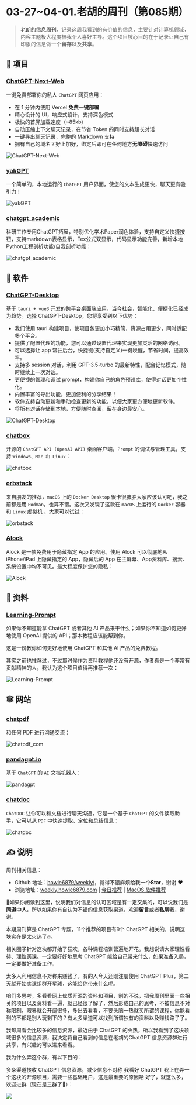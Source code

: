 # 03-27~04-01.老胡的周刊（第085期）

> [老胡的信息周刊](https://weekly.howie6879.com/)，记录这周我看到的有价值的信息，主要针对计算机领域，内容主题极大程度被我个人喜好主导。这个项目核心目的在于记录让自己有印象的信息做一个**留存**以及**共享**。

## 🎯 项目

### [ChatGPT-Next-Web](https://github.com/Yidadaa/ChatGPT-Next-Web)

一键免费部署你的私人 `ChatGPT` 网页应用：

- 在 1 分钟内使用 Vercel  **免费一键部署**
- 精心设计的 UI，响应式设计，支持深色模式
- 极快的首屏加载速度（~85kb）
- 自动压缩上下文聊天记录，在节省 Token 的同时支持超长对话
- 一键导出聊天记录，完整的 Markdown 支持
- 拥有自己的域名？好上加好，绑定后即可在任何地方**无障碍**快速访问

![ChatGPT-Next-Web](https://images-1252557999.file.myqcloud.com/uPic/ChatGPT-Next-Web.png)

### [yakGPT](https://github.com/yakGPT/yakGPT)

一个简单的，本地运行的 `ChatGPT` 用户界面，使您的文本生成更快，聊天更有吸引力！

![yakGPT](https://images-1252557999.file.myqcloud.com/uPic/yakGPT.jpg)

### [chatgpt_academic](https://github.com/binary-husky/chatgpt_academic)

科研工作专用ChatGPT拓展，特别优化学术Paper润色体验，支持自定义快捷按钮，支持markdown表格显示，Tex公式双显示，代码显示功能完善，新增本地Python工程剖析功能/自我剖析功能：

![chatgpt_academic](https://images-1252557999.file.myqcloud.com/uPic/chatgpt_academic.png)

## 🤖 软件

### [ChatGPT-Desktop](https://github.com/Synaptrix/ChatGPT-Desktop)

基于 `tauri + vue3` 开发的跨平台桌面端应用，当今社会，智能化、便捷化已经成为趋势。选择 ChatGPT-Desktop，您将享受到以下优势：

- 我们使用 tauri 构建项目，使项目包更加小巧精简，资源占用更少，同时适配多个平台。
- 提供了配置代理的功能，您可以通过设置代理来实现更加灵活的网络访问。
- 可以选择让 app 常驻后台，快捷键(支持自定义)一键唤醒，节省时间，提高效率。
- 支持多 session 对话，利用 GPT-3.5-turbo 的最新特性，配合记忆模式，随时继续上一次对话。
- 更便捷的管理和调试 prompt，构建你自己的角色预设库，使得对话更加个性化。
- 内置丰富的导出功能，更加便利的分享结果！
- 软件支持自动更新和手动检查更新的功能，以便大家更方便地更新软件。
- 将所有对话存储到本地，方便随时查阅，留在身边最安心。

![ChatGPT-Desktop](https://images-1252557999.file.myqcloud.com/uPic/ChatGPT-Desktop.png)

### [chatbox](https://github.com/Bin-Huang/chatbox)

开源的 `ChatGPT API (OpenAI API)` 桌面客户端，`Prompt` 的调试与管理工具，支持 `Windows、Mac 和 Linux`：

![chatbox](https://images-1252557999.file.myqcloud.com/uPic/chatbox.png)

### [orbstack](https://github.com/orbstack)

来自朋友的推荐，`macOS` 上的 `Docker Desktop` 很卡很臃肿大家应该认可吧，我之前都是用 `Podman`，也算不错。这次又发现了这款在 `macOS` 上运行的 `Docker` 容器和 `Linux` 虚拟机 ，大家可以试试：

![orbstack](https://images-1252557999.file.myqcloud.com/uPic/orbstack.jpg)

### [Alock](https://github.com/luoxuhai/Alock)

Alock 是一款免费用于隐藏指定 App 的应用。使用 Alock 可以彻底地从 iPhone/iPad 上隐藏指定的 App，隐藏后的 App 在主屏幕、App资料库、搜索、系统设置中均不可见。最大程度保护您的隐私：

![Alock](https://images-1252557999.file.myqcloud.com/uPic/Alock.jpg)

## 👀 资料

### [Learning-Prompt](https://github.com/thinkingjimmy/Learning-Prompt)

如果你不知道能拿 ChatGPT 或者其他 AI 产品来干什么；如果你不知道如何更好地使用 OpenAI 提供的 API；那本教程应该能帮到你。

这是一份教你如何更好地使用 ChatGPT 和其他 AI 产品的免费教程。

其实之前也推荐过，不过那时候作为资料教程他还没有开源，作者真是一个非常有贡献精神的人，我认为这个项目值得再推荐一次：

![Learning-Prompt](https://images-1252557999.file.myqcloud.com/uPic/Learning-Prompt.jpg)

## 🕸 网站

### [chatpdf](https://www.chatpdf.com/)

和任何 PDF 进行沟通交流：

![chatpdf_com](https://images-1252557999.file.myqcloud.com/uPic/chatpdf_com.jpg)

### [pandagpt.io](https://www.pandagpt.io/)

基于  `ChatGPT` 的 `AI` 文档机器人：

![pandagpt](https://images-1252557999.file.myqcloud.com/uPic/pandagpt.jpg)

### [chatdoc](https://chatdoc.com/)

`ChatDOC` 让你可以和文档进行聊天沟通，它是一个基于 `ChatGPT` 的文件读取助手，它可以从 `PDF` 中快速提取、定位和总结信息：

![chatdoc](https://images-1252557999.file.myqcloud.com/uPic/chatdoc.png)

## ✍️ 说明

周刊相关信息：

- Github 地址：[howie6879/weekly/](https://github.com/howie6879/weekly/)，觉得不错麻烦给我一个**Star**，谢谢 ❤️
- 浏览地址：[weekly.howie6879.com](https://weekly.howie6879.com) | [今日推荐](https://weekly.howie6879.com/recommend/index.html) | [MacOS 软件推荐](https://weekly.howie6879.com/soft/mac.html)

🙌如果你阅读到这里，说明我们对信息的认可区域是有一定交集的，可以说我们是**同道中人**，所以如果你有自认为不错的信息获取渠道，欢迎**留言**或者**私聊**我，谢谢。

本期周刊算是 ChatGPT 专题，11个推荐的项目有9个 ChatGPT 相关的，说明这块实在是太火热了🔥。

相关圈子针对这块都开始了狂欢，各种课程培训营遍地开花。我想说请大家理性看待、理性买课。一定要好好地思考 ChatGPT 能给自己带来什么，如果准备入局，一定要做好准备工作。

太多人利用信息不对称来赚钱了，有的人今天还刚注册使用 ChatGPT Plus，第二天就开始卖课组群开星球，这能给你带来什么呢。

咱们多思考，多看看网上优质开源的资料和项目，别的不说，把我周刊里面一些相关的项目以及资料看一遍，就已经很了解了，然后形成自己的思考，不被信息不对称限制，眼界就会开阔很多，多出去看看，不要头脑一热就买所谓的课程，你能看到的不都是别人玩剩下的？有太多渠道可以找到所谓独有的资料以及赚钱路子了。

我每周看会比较多的信息资源，最近由于 ChatGPT 的火热，所以我看到了这块领域很多的信息资源，我决定将自己看到的信息在老胡的ChatGPT 信息资源群进行共享，有兴趣的可以进来看看。

我为什么弄这个群，有以下目的：

多条渠道接收 ChatGPT 信息资源，减少信息不对称
我看好 ChatGPT
我正在弄一个这块的开源项目，需要一些基础用户，这是最重要的原因哈
好了，就这么多，欢迎进群（现在是三群了🥳）：

![](https://images-1252557999.file.myqcloud.com/uPic/cg_howie.jpg)
